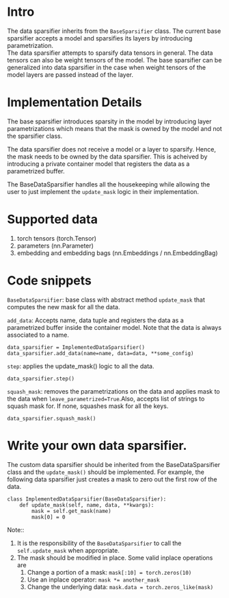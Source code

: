 # Intro
The data sparsifier inherits from the ```BaseSparsifier``` class.
The current base sparsifier accepts a model and sparsifies its layers by introducing parametrization.
<br>
The data sparsifier attempts to sparsify data tensors in general. The data tensors can also be weight tensors of the model. The base sparsifier can be generalized into data sparsifier in the case when weight tensors of the model layers are passed instead of the layer.

# Implementation Details
The base sparsifier introduces sparsity in the model by introducing layer parametrizations which means that the mask is owned by the model and not the sparsifier class.

The data sparsifier does not receive a model or a layer to sparsify. Hence, the mask needs to be owned by the data sparsifier. This is acheived by introducing a private container model that registers the data as a parametrized buffer.

The BaseDataSparsifier handles all the housekeeping while allowing the user to just implement the ```update_mask``` logic in their implementation.

# Supported data
1. torch tensors (torch.Tensor)
2. parameters (nn.Parameter)
3. embedding and embedding bags (nn.Embeddings / nn.EmbeddingBag)

# Code snippets
```BaseDataSparsifier```: base class with abstract method ```update_mask``` that computes the new mask for all the data.

```add_data```: Accepts name, data tuple and registers the data as a parametrized buffer inside the container model. Note that the data is always associated to a name.

```
data_sparsifier = ImplementedDataSparsifier()
data_sparsifier.add_data(name=name, data=data, **some_config)
```
```step```: applies the update_mask() logic to all the data.

```
data_sparsifier.step()
```
```squash_mask```: removes the parametrizations on the data and applies mask to the data when ```leave_parametrized=True```.Also, accepts list of strings to squash mask for. If none, squashes mask for all the keys.
```
data_sparsifier.squash_mask()
```

# Write your own data sparsifier.
The custom data sparsifier should be inherited from the BaseDataSparsifier class and the ```update_mask()``` should be implemented. For example, the following data sparsifier just creates a mask to zero out the first row of the data.
```
class ImplementedDataSparsifier(BaseDataSparsifier):
    def update_mask(self, name, data, **kwargs):
        mask = self.get_mask(name)
        mask[0] = 0
```

Note::
1. It is the responsibility of the ```BaseDataSparsifier``` to call the ```self.update_mask``` when appropriate.
2. The mask should be modified in place. Some valid inplace operations are
    1. Change a portion of a mask: ```mask[:10] = torch.zeros(10)```
    2. Use an inplace operator: ```mask *= another_mask```
    3. Change the underlying data: ```mask.data = torch.zeros_like(mask)```
